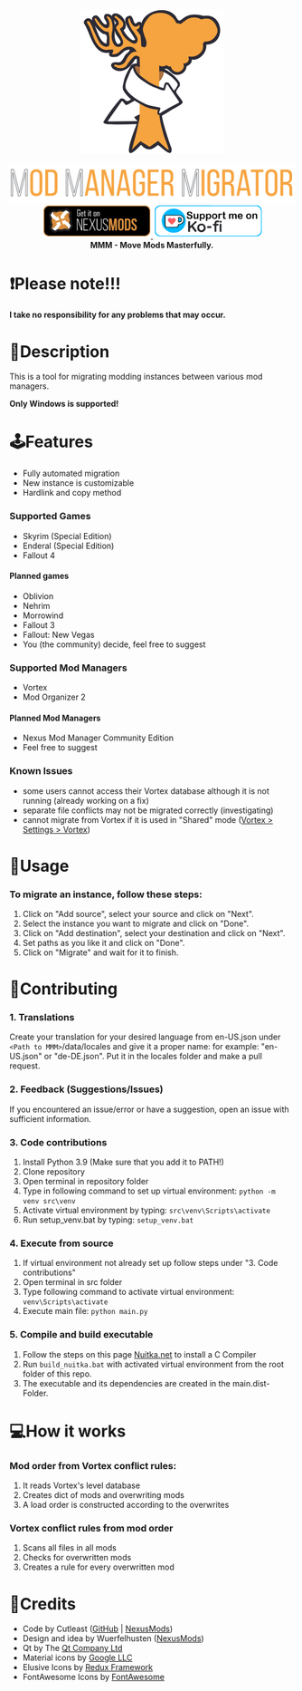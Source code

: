 <p align="center">
<picture>
  <img alt="" src="src/data/icons/mmm.svg" width=256 height=256>
</picture>
</p>
<p align="center">
<picture>
  <img alt="" src="misc_assets/HeadLineGH.svg" width=512>
</picture>
<br>
<a href="https://www.nexusmods.com/site/mods/545/"><img src="misc_assets/GiO_NM.png" height="60px"/> </a>
<a href="https://ko-fi.com/cutleast"><img src="misc_assets/KoFi.png" height="60px"/> </a>
<br>
<strong>MMM - Move Mods Masterfully.</strong>
</p>

# ❗Please note!!!

**I take no responsibility for any problems that may occur.**

# 📄Description

This is a tool for migrating modding instances between various mod managers.

**Only Windows is supported!**

# 🕹Features

- Fully automated migration
- New instance is customizable
- Hardlink and copy method

### Supported Games

- Skyrim (Special Edition)
- Enderal (Special Edition)
- Fallout 4

#### Planned games

- Oblivion
- Nehrim
- Morrowind
- Fallout 3
- Fallout: New Vegas
- You (the community) decide, feel free to suggest

### Supported Mod Managers

- Vortex
- Mod Organizer 2

#### Planned Mod Managers

- Nexus Mod Manager Community Edition
- Feel free to suggest


### Known Issues
- some users cannot access their Vortex database although it is not running (already working on a fix)
- separate file conflicts may not be migrated correctly (investigating)
- cannot migrate from Vortex if it is used in "Shared" mode ([Vortex > Settings > Vortex](https://imgur.com/fyKAgK7))

# 🔧Usage

### To migrate an instance, follow these steps:

1. Click on "Add source", select your source and click on "Next".
2. Select the instance you want to migrate and click on "Done".
3. Click on "Add destination", select your destination and click on "Next".
4. Set paths as you like it and click on "Done".
5. Click on "Migrate" and wait for it to finish.

# 🫶Contributing

### 1. Translations

Create your translation for your desired language from en-US.json under `<Path to MMM>`/data/locales and give it a proper name: for example: "en-US.json" or "de-DE.json". Put it in the locales folder and make a pull request.

### 2. Feedback (Suggestions/Issues)

If you encountered an issue/error or have a suggestion, open an issue with sufficient information.

### 3. Code contributions

1. Install Python 3.9 (Make sure that you add it to PATH!)
2. Clone repository
3. Open terminal in repository folder
4. Type in following command to set up virtual environment:
   `python -m venv src\venv`
5. Activate virtual environment by typing:
   `src\venv\Scripts\activate`
6. Run setup_venv.bat by typing:
   `setup_venv.bat`

### 4. Execute from source

1. If virtual environment not already set up follow steps under "3. Code contributions"
2. Open terminal in src folder
3. Type following command to activate virtual environment:
   `venv\Scripts\activate`
4. Execute main file:
   `python main.py`

### 5. Compile and build executable

1. Follow the steps on this page [Nuitka.net](https://nuitka.net/doc/user-manual.html#usage) to install a C Compiler
2. Run `build_nuitka.bat` with activated virtual environment from the root folder of this repo.
3. The executable and its dependencies are created in the main.dist-Folder.

# 💻How it works

### Mod order from Vortex conflict rules:

1. It reads Vortex's level database
2. Creates dict of mods and overwriting mods
3. A load order is constructed according to the overwrites

### Vortex conflict rules from mod order

1. Scans all files in all mods
2. Checks for overwritten mods
3. Creates a rule for every overwritten mod

# 🔗Credits

- Code by Cutleast ([GitHub](https://github.com/Cutleast) | [NexusMods](https://www.nexusmods.com/users/65733731))
- Design and idea by Wuerfelhusten ([NexusMods](https://www.nexusmods.com/users/122160268))
- Qt by The [Qt Company Ltd](https://qt.io)
- Material icons by [Google LLC](https://github.com/google/material-design-icons)
- Elusive Icons by [Redux Framework](http://elusiveicons.com/)
- FontAwesome Icons by [FontAwesome](https://github.com/FortAwesome/Font-Awesome)
